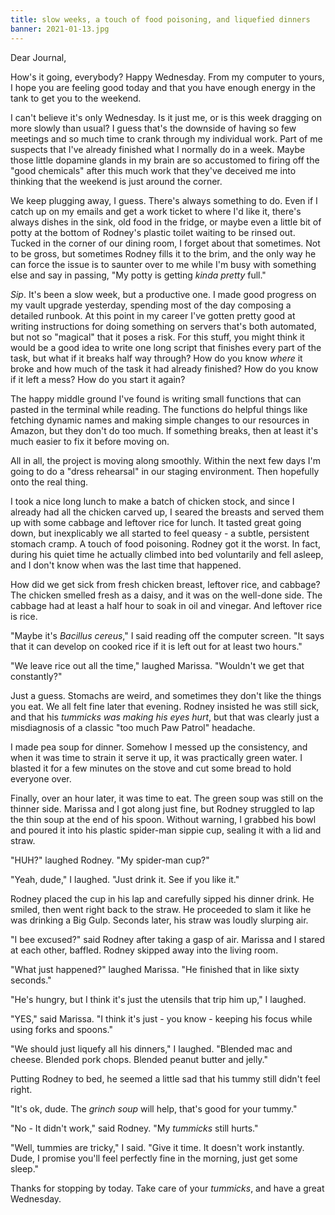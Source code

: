 ```yaml
---
title: slow weeks, a touch of food poisoning, and liquefied dinners
banner: 2021-01-13.jpg
---
```


Dear Journal,

How's it going, everybody?  Happy Wednesday.  From my computer to
yours, I hope you are feeling good today and that you have enough
energy in the tank to get you to the weekend.

I can't believe it's only Wednesday.  Is it just me, or is this week
dragging on more slowly than usual?  I guess that's the downside of
having so few meetings and so much time to crank through my individual
work.  Part of me suspects that I've already finished what I normally
do in a week.  Maybe those little dopamine glands in my brain are so
accustomed to firing off the "good chemicals" after this much work
that they've deceived me into thinking that the weekend is just around
the corner.

We keep plugging away, I guess.  There's always something to do.  Even
if I catch up on my emails and get a work ticket to where I'd like it,
there's always dishes in the sink, old food in the fridge, or maybe
even a little bit of potty at the bottom of Rodney's plastic toilet
waiting to be rinsed out.  Tucked in the corner of our dining room, I
forget about that sometimes.  Not to be gross, but sometimes Rodney
fills it to the brim, and the only way he can force the issue is to
saunter over to me while I'm busy with something else and say in
passing, "My potty is getting _kinda pretty_ full."

_Sip_.  It's been a slow week, but a productive one.  I made good
progress on my vault upgrade yesterday, spending most of the day
composing a detailed runbook.  At this point in my career I've gotten
pretty good at writing instructions for doing something on servers
that's both automated, but not so "magical" that it poses a risk.  For
this stuff, you might think it would be a good idea to write one long
script that finishes every part of the task, but what if it breaks
half way through?  How do you know _where_ it broke and how much of
the task it had already finished?  How do you know if it left a mess?
How do you start it again?

The happy middle ground I've found is writing small functions that can
pasted in the terminal while reading.  The functions do helpful things
like fetching dynamic names and making simple changes to our resources
in Amazon, but they don't do too much.  If something breaks, then at
least it's much easier to fix it before moving on.

All in all, the project is moving along smoothly.  Within the next few
days I'm going to do a "dress rehearsal" in our staging environment.
Then hopefully onto the real thing.

I took a nice long lunch to make a batch of chicken stock, and since I
already had all the chicken carved up, I seared the breasts and served
them up with some cabbage and leftover rice for lunch.  It tasted
great going down, but inexplicably we all started to feel queasy - a
subtle, persistent stomach cramp.  A touch of food poisoning.  Rodney
got it the worst.  In fact, during his quiet time he actually climbed
into bed voluntarily and fell asleep, and I don't know when was the
last time that happened.

How did we get sick from fresh chicken breast, leftover rice, and
cabbage?  The chicken smelled fresh as a daisy, and it was on the
well-done side.  The cabbage had at least a half hour to soak in oil
and vinegar.  And leftover rice is rice.

"Maybe it's _Bacillus cereus_," I said reading off the computer
screen.  "It says that it can develop on cooked rice if it is left out
for at least two hours."

"We leave rice out all the time," laughed Marissa.  "Wouldn't we get
that constantly?"

Just a guess.  Stomachs are weird, and sometimes they don't like the
things you eat.  We all felt fine later that evening.  Rodney insisted
he was still sick, and that his _tummicks was making his eyes hurt_,
but that was clearly just a misdiagnosis of a classic "too much Paw
Patrol" headache.

I made pea soup for dinner.  Somehow I messed up the consistency, and
when it was time to strain it serve it up, it was practically green
water.  I blasted it for a few minutes on the stove and cut some bread
to hold everyone over.

Finally, over an hour later, it was time to eat.  The green soup was
still on the thinner side.  Marissa and I got along just fine, but
Rodney struggled to lap the thin soup at the end of his spoon.
Without warning, I grabbed his bowl and poured it into his plastic
spider-man sippie cup, sealing it with a lid and straw.

"HUH?" laughed Rodney.  "My spider-man cup?"

"Yeah, dude," I laughed.  "Just drink it.  See if you like it."

Rodney placed the cup in his lap and carefully sipped his dinner
drink.  He smiled, then went right back to the straw.  He proceeded to
slam it like he was drinking a Big Gulp.  Seconds later, his straw was
loudly slurping air.

"I bee excused?" said Rodney after taking a gasp of air.  Marissa and
I stared at each other, baffled.  Rodney skipped away into the living
room.

"What just happened?" laughed Marissa.  "He finished that in like
sixty seconds."

"He's hungry, but I think it's just the utensils that trip him up," I
laughed.

"YES," said Marissa.  "I think it's just - you know - keeping his
focus while using forks and spoons."

"We should just liquefy all his dinners," I laughed.  "Blended mac and
cheese.  Blended pork chops.  Blended peanut butter and jelly."

Putting Rodney to bed, he seemed a little sad that his tummy still
didn't feel right.

"It's ok, dude.  The _grinch soup_ will help, that's good for your
tummy."

"No - It didn't work," said Rodney.  "My _tummicks_ still hurts."

"Well, tummies are tricky," I said.  "Give it time.  It doesn't work
instantly.  Dude, I promise you'll feel perfectly fine in the morning,
just get some sleep."

Thanks for stopping by today.  Take care of your _tummicks_, and have
a great Wednesday.
